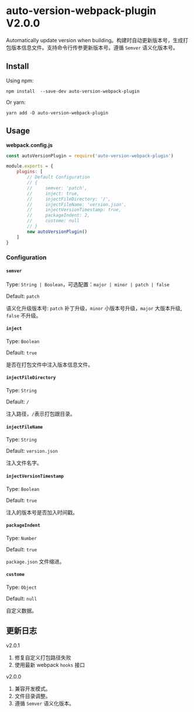# auto-version-webpack-plugin V2.0.0

Automatically update version when building。构建时自动更新版本号，生成打包版本信息文件。支持命令行传参更新版本号。遵循 `Semver` 语义化版本号。

## Install

Using npm:

```
npm install  --save-dev auto-version-webpack-plugin
```

Or yarn:

```
yarn add -D auto-version-webpack-plugin
```

## Usage

**webpack.config.js**

```js
const autoVersionPlugin = require('auto-version-webpack-plugin')

module.exports = {
    plugins: [
        // Default Configuration
        // {
        //     semver: 'patch',
        //     inject: true,
        //     injectFileDirectory: '/',
        //     injectFileName: 'version.json',
        //     injectVersionTimestamp: true,
        //     packageIndent: 2,
        //     custome: null
        // }
        new autoVersionPlugin()
    ]
}
```

### Configuration

#### `semver`

Type: `String | Boolean`，可选配置：`major | minor | patch | false`

Default: `patch`

语义化升级版本号: `patch` 补丁升级，`minor` 小版本号升级，`major` 大版本升级, `false` 不升级。

#### `inject`

Type: `Boolean`

Default: `true`

是否在打包文件中注入版本信息文件。

#### `injectFileDirectory`

Type: `String`

Default: `/`

注入路径，`/`表示打包跟目录。

#### `injectFileName`

Type: `String`

Default: `version.json`

注入文件名字。

#### `injectVersionTimestamp`

Type: `Boolean`

Default: `true`

注入的版本号是否加入时间戳。

#### `packageIndent`

Type: `Number`

Default: `true`

`package.json` 文件缩进。

#### `custome`

Type: `Object`

Default: `null`

自定义数据。

## 更新日志

v2.0.1

1. 修复自定义打包路径失败
2. 使用最新 webpack `hooks` 接口

v2.0.0

1. 兼容开发模式。
2. 文件目录调整。
3. 遵循 `Semver` 语义化版本。
